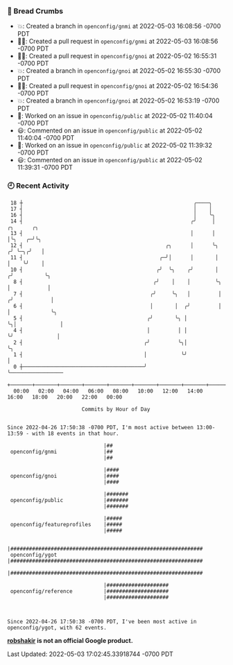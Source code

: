 ### 🍞 Bread Crumbs

 * 💥: Created a branch in `openconfig/gnmi` at 2022-05-03 16:08:56 -0700 PDT
 * ✍🏼: Created a pull request in `openconfig/gnmi` at 2022-05-03 16:08:56 -0700 PDT
 * ✍🏼: Created a pull request in `openconfig/gnoi` at 2022-05-02 16:55:31 -0700 PDT
 * 💥: Created a branch in `openconfig/gnoi` at 2022-05-02 16:55:30 -0700 PDT
 * ✍🏼: Created a pull request in `openconfig/gnoi` at 2022-05-02 16:54:36 -0700 PDT
 * 💥: Created a branch in `openconfig/gnoi` at 2022-05-02 16:53:19 -0700 PDT
 * 👀: Worked on an issue in `openconfig/public` at 2022-05-02 11:40:04 -0700 PDT
 * 😃: Commented on an issue in `openconfig/public` at 2022-05-02 11:40:04 -0700 PDT
 * 👀: Worked on an issue in `openconfig/public` at 2022-05-02 11:39:32 -0700 PDT
 * 😃: Commented on an issue in `openconfig/public` at 2022-05-02 11:39:31 -0700 PDT

### 🕘 Recent Activity
```
 18 ┼                                                       ╭────╮
 17 ┤                                                       │    │
 16 ┤                                                       │    ╰╮
 14 ┤                                                      ╭╯     │      ╭╮      ╭╮
 13 ┤                                                      │      │      │╰╮   ╭─╯╰╮
 12 ┤                                              ╭╮      │      ╰╮    ╭╯ ╰─╮╭╯   │
 11 ┤                                            ╭─╯│      │       │    │    ╰╯    │
 10 ┤                                           ╭╯  ╰╮    ╭╯       │   ╭╯          ╰╮
  8 ┤                                          ╭╯    │    │        ╰╮  │            │
  7 ┤                                         ╭╯     ╰╮   │         │ ╭╯            │
  6 ┤                                         │       │  ╭╯         │ │             ╰╮
  5 ┤                                        ╭╯       ╰╮ │          ╰╮│              │
  4 ┤                                        │         │ │           ╰╯              │
  2 ┤                                       ╭╯         ╰╮│                           ╰╮
  1 ┤                                       │           ╰╯                            │
  0 ┼───────────────────────────────────────╯                                         ╰─────────────────
    +───────+───────+───────+───────+───────+───────+───────+───────+───────+───────+───────+───────+────
  00:00   02:00   04:00   06:00   08:00   10:00   12:00   14:00   16:00   18:00   20:00   22:00   00:00   

						Commits by Hour of Day


Since 2022-04-26 17:50:38 -0700 PDT, I'm most active between 13:00-13:59 - with 18 events in that hour.

```



```
                               |##
 openconfig/gnmi               |##
                               |##

                               |####
 openconfig/gnoi               |####
                               |####

                               |#######
 openconfig/public             |#######
                               |#######

                               |#####
 openconfig/featureprofiles    |#####
                               |#####

                               |##############################################################
 openconfig/ygot               |##############################################################
                               |##############################################################

                               |####################
 openconfig/reference          |####################
                               |####################



Since 2022-04-26 17:50:38 -0700 PDT, I've been most active in openconfig/ygot, with 62 events.

```
**[robshakir](mailto:robjs@google.com) is not an official Google product.**  


Last Updated: 2022-05-03 17:02:45.33918744 -0700 PDT
